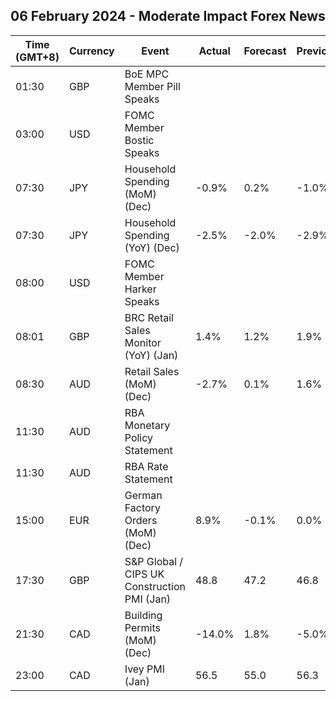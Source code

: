 ## 06 February 2024 - Moderate Impact Forex News

| Time (GMT+8) | Currency | Event | Actual | Forecast | Previous |
|------|----------|-------|--------|----------|----------|
| 01:30 | GBP | BoE MPC Member Pill Speaks |  |  |  |
| 03:00 | USD | FOMC Member Bostic Speaks |  |  |  |
| 07:30 | JPY | Household Spending (MoM) (Dec) | -0.9% | 0.2% | -1.0% |
| 07:30 | JPY | Household Spending (YoY) (Dec) | -2.5% | -2.0% | -2.9% |
| 08:00 | USD | FOMC Member Harker Speaks |  |  |  |
| 08:01 | GBP | BRC Retail Sales Monitor (YoY) (Jan) | 1.4% | 1.2% | 1.9% |
| 08:30 | AUD | Retail Sales (MoM) (Dec) | -2.7% | 0.1% | 1.6% |
| 11:30 | AUD | RBA Monetary Policy Statement |  |  |  |
| 11:30 | AUD | RBA Rate Statement |  |  |  |
| 15:00 | EUR | German Factory Orders (MoM) (Dec) | 8.9% | -0.1% | 0.0% |
| 17:30 | GBP | S&P Global / CIPS UK Construction PMI (Jan) | 48.8 | 47.2 | 46.8 |
| 21:30 | CAD | Building Permits (MoM) (Dec) | -14.0% | 1.8% | -5.0% |
| 23:00 | CAD | Ivey PMI (Jan) | 56.5 | 55.0 | 56.3 |
